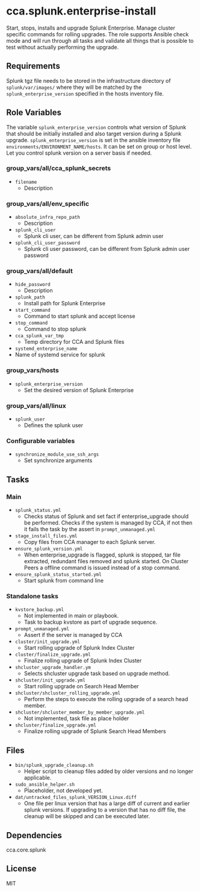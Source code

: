 cca.splunk.enterprise-install
=========

Start, stops, installs and upgrade Splunk Enterprise. Manage cluster specific commands for rolling upgrades.
The role supports Ansible check mode and will run through all tasks and validate all things that is possible to test without actually performing the upgrade.

Requirements
------------

Splunk tgz file needs to be stored in the infrastructure directory of `splunk/var/images/` where they will be matched by the `splunk_enterprise_version` specified in the hosts inventory file.

Role Variables
--------------

The variable `splunk_enterprise_version` controls what version of Splunk that should be initially installed and also target version during a Splunk upgrade. `splunk_enterprise_version` is set in the ansible inventory file `environments/ENVIRONMENT_NAME/hosts`. It can be set on group or host level. Let you control splunk version on a server basis if needed.

### group_vars/all/cca_splunk_secrets
* `filename`
  * Description

### group_vars/all/env_specific
* `absolute_infra_repo_path`
  * Description
* `splunk_cli_user`
  * Splunk cli user, can be different from Splunk admin user
* `splunk_cli_user_password`
  * Splunk cli user password, can be different from Splunk admin user password

### group_vars/all/default
* `hide_password`
  * Description
* `splunk_path`
  * Install path for Splunk Enterprise
* `start_command`
  * Command to start splunk and accept license
* `stop_command`
  * Command to stop splunk
* `cca_splunk_var_tmp`
   * Temp directory for CCA and Splunk files
* `systemd_enterprise_name`
 * Name of systemd service for splunk

### group_vars/hosts
* `splunk_enterprise_version`
  * Set the desired version of Splunk Enterprise

### group_vars/all/linux
* `splunk_user`
  * Defines the splunk user

### Configurable variables
* `synchronize_module_use_ssh_args`
  * Set synchronize arguments


Tasks
------------

### Main
* `splunk_status.yml`
  * Checks status of Splunk and set fact if enterprise_upgrade should be performed. Checks if the system is managed by CCA, if not then it fails the task by the assert in `prompt_unmanaged.yml`
* `stage_install_files.yml`
  * Copy files from CCA manager to each Splunk server.
* `ensure_splunk_version.yml`
  * When enterprise_upgrade is flagged, splunk is stopped, tar file extracted, redundant files removed and splunk started. On Cluster Peers a offline command is issued instead of a stop command.
* `ensure_splunk_status_started.yml`
  * Start splunk from command line


### Standalone tasks
* `kvstore_backup.yml`
  * Not implemented in main or playbook.
  * Task to backup kvstore as part of upgrade sequence.
* `prompt_unmanaged.yml`
  * Assert if the server is managed by CCA
* `cluster/init_upgrade.yml`
  * Start rolling upgrade of Splunk Index Cluster
* `cluster/finalize_upgrade.yml`
  * Finalize rolling upgrade of Splunk Index Cluster
* `shcluster_upgrade_handler.ym`
  * Selects shcluster upgrade task based on upgrade method.
* `shcluster/init_upgrade.yml`
  * Start rolling upgrade on Search Head Member
* `shcluster/shcluster_rolling_upgrade.yml`
  * Perform the steps to execute the rolling upgrade of a search head member.
* `shcluster/shcluster_member_by_member_upgrade.yml`
  * Not implemented, task file as place holder
* `shcluster/finalize_upgrade.yml`
  * Finalize rolling upgrade of Splunk Search Head Members

Files
------------

* `bin/splunk_upgrade_cleanup.sh`
  * Helper script to cleanup files added by older versions and no longer applicable.
* `sudo_ansible_helper.sh`
  * Placeholder, not developed yet.
* `dat/untracked_files_splunk_VERSION_Linux.diff`
  * One file per linux version that has a large diff of current and earlier splunk versions. If upgrading to a version that has no diff file, the cleanup will be skipped and can be executed later.

Dependencies
------------

cca.core.splunk

License
-------

MIT